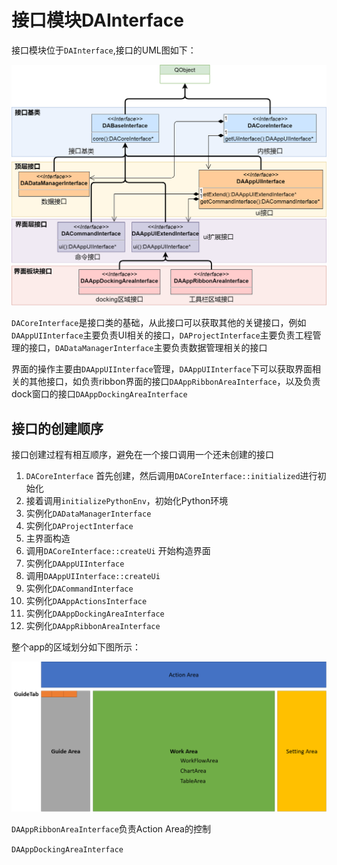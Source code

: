 # 接口模块DAInterface

接口模块位于`DAInterface`,接口的UML图如下：

![uml-interface](../assets/PIC/uml-interface.png)

`DACoreInterface`是接口类的基础，从此接口可以获取其他的关键接口，例如`DAAppUIInterface`主要负责UI相关的接口，`DAProjectInterface`主要负责工程管理的接口，`DADataManagerInterface`主要负责数据管理相关的接口

界面的操作主要由`DAAppUIInterface`管理，`DAAppUIInterface`下可以获取界面相关的其他接口，如负责ribbon界面的接口`DAAppRibbonAreaInterface`，以及负责dock窗口的接口`DAAppDockingAreaInterface`

## 接口的创建顺序

接口创建过程有相互顺序，避免在一个接口调用一个还未创建的接口

1. `DACoreInterface` 首先创建，然后调用`DACoreInterface::initialized`进行初始化
2. 接着调用`initializePythonEnv`，初始化Python环境
3. 实例化`DADataManagerInterface`
4. 实例化`DAProjectInterface`
5. 主界面构造
6. 调用`DACoreInterface::createUi` 开始构造界面
7. 实例化`DAAppUIInterface`
8. 调用`DAAppUIInterface::createUi`
9. 实例化`DACommandInterface`
10. 实例化`DAAppActionsInterface`
11. 实例化`DAAppDockingAreaInterface`
12. 实例化`DAAppRibbonAreaInterface`

整个app的区域划分如下图所示：

![app-area](../assets/PIC/app-area.png)

`DAAppRibbonAreaInterface`负责Action Area的控制

`DAAppDockingAreaInterface`
